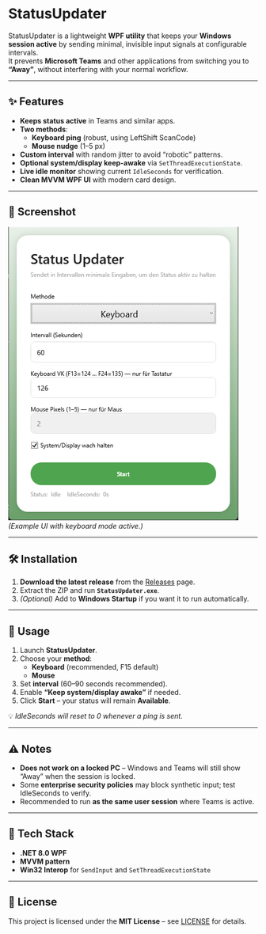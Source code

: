 # StatusUpdater

StatusUpdater is a lightweight **WPF utility** that keeps your **Windows session active** by sending minimal, invisible input signals at configurable intervals.  
It prevents **Microsoft Teams** and other applications from switching you to **“Away”**, without interfering with your normal workflow.

---

## ✨ Features

- **Keeps status active** in Teams and similar apps.
- **Two methods**:
  - **Keyboard ping** (robust, using LeftShift ScanCode)
  - **Mouse nudge** (1–5 px)
- **Custom interval** with random jitter to avoid “robotic” patterns.
- **Optional system/display keep-awake** via `SetThreadExecutionState`.
- **Live idle monitor** showing current `IdleSeconds` for verification.
- **Clean MVVM WPF UI** with modern card design.

---

## 📸 Screenshot

![StatusUpdater Screenshot](StatusUpdater/docs/screenshot.png)  
*(Example UI with keyboard mode active.)*

---

## 🛠️ Installation

1. **Download the latest release** from the [Releases](../../releases) page.
2. Extract the ZIP and run **`StatusUpdater.exe`**.
3. *(Optional)* Add to **Windows Startup** if you want it to run automatically.

---

## 🚀 Usage

1. Launch **StatusUpdater**.
2. Choose your **method**:
   - **Keyboard** (recommended, F15 default)
   - **Mouse**
3. Set **interval** (60–90 seconds recommended).
4. Enable **“Keep system/display awake”** if needed.
5. Click **Start** – your status will remain **Available**.

💡 *IdleSeconds will reset to 0 whenever a ping is sent.*

---

## ⚠️ Notes

- **Does not work on a locked PC** – Windows and Teams will still show “Away” when the session is locked.
- Some **enterprise security policies** may block synthetic input; test IdleSeconds to verify.
- Recommended to run **as the same user session** where Teams is active.

---

## 🧩 Tech Stack

- **.NET 8.0 WPF**
- **MVVM pattern**
- **Win32 Interop** for `SendInput` and `SetThreadExecutionState`

---

## 📄 License

This project is licensed under the **MIT License** – see [LICENSE](LICENSE) for details.
